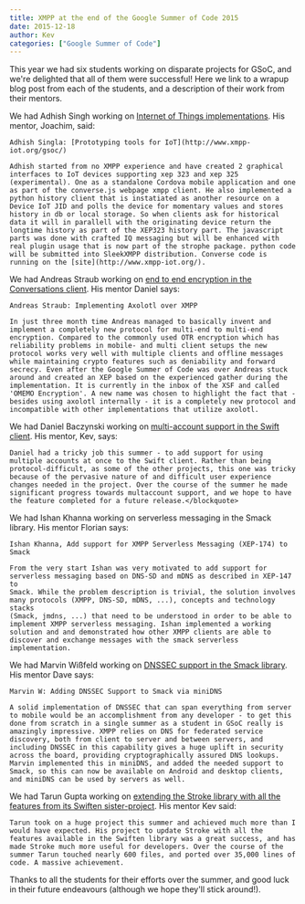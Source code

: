 ```yaml
---
title: XMPP at the end of the Google Summer of Code 2015
date: 2015-12-18
author: Kev
categories: ["Google Summer of Code"]
---
```


This year we had six students working on disparate projects for GSoC, and we're delighted that all of them were successful! Here we link to a wrapup blog post from each of the students, and a description of their work from their mentors.

We had Adhish Singh working on [Internet of Things implementations](http://www.xmpp-iot.org/gsoc/week-12/). His mentor, Joachim, said:

```
Adhish Singla: [Prototyping tools for IoT](http://www.xmpp-iot.org/gsoc/)

Adhish started from no XMPP experience and have created 2 graphical interfaces to IoT devices supporting xep 323 and xep 325 (experimental). One as a standalone Cordova mobile application and one as part of the converse.js webpage xmpp client. He also implemented a python history client that is instatiated as another resource on a Device IoT JID and polls the device for momentary values and stores history in db or local storage. So when clients ask for historical data it will in parallell with the originating device return the longtime history as part of the XEP323 history part. The javascript parts was done with crafted IQ messaging but will be enhanced with real plugin usage that is now part of the strophe package. python code will be submitted into SleekXMPP distribution. Converse code is running on the [site](http://www.xmpp-iot.org/).
```

We had Andreas Straub working on [end to end encryption in the Conversations client](http://conversationsgsoc2015.blogspot.co.uk/2015/09/omemo.html). His mentor Daniel says:

```
Andreas Straub: Implementing Axolotl over XMPP

In just three month time Andreas managed to basically invent and implement a completely new protocol for multi-end to multi-end encryption. Compared to the commonly used OTR encryption which has  reliability problems in mobile- and multi client setups the new protocol works very well with multiple clients and offline messages while maintaining crypto features such as deniability and forward secrecy. Even after the Google Summer of Code was over Andreas stuck around and created an XEP based on the experienced gather during the implementation. It is currently in the inbox of the XSF and called 'OMEMO Encryption'. A new name was chosen to highlight the fact that - besides using axolotl internally - it is a completely new protocol and incompatible with other implementations that utilize axolotl.
```

We had Daniel Baczynski working on [multi-account support in the Swift client](http://danielbgsoc.blogspot.co.uk/2015/08/polishing-and-fixing-existing-code.html). His mentor, Kev, says:

```
Daniel had a tricky job this summer - to add support for using multiple accounts at once to the Swift client. Rather than being protocol-difficult, as some of the other projects, this one was tricky because of the pervasive nature of and difficult user experience changes needed in the project. Over the course of the summer he made significant progress towards multaccount support, and we hope to have the feature completed for a future release.</blockquote>
```

We had Ishan Khanna working on serverless messaging in the Smack library. His mentor Florian says:

```
Ishan Khanna, Add support for XMPP Serverless Messaging (XEP-174) to Smack

From the very start Ishan was very motivated to add support for
serverless messaging based on DNS-SD and mDNS as described in XEP-147 to
Smack. While the problem description is trivial, the solution involves
many protocols (XMPP, DNS-SD, mDNS, ...), concepts and technology stacks
(Smack, jmdns, ...) that need to be understood in order to be able to
implement XMPP serverless messaging. Ishan implemented a working
solution and and demonstrated how other XMPP clients are able to
discover and exchange messages with the smack serverless implementation.
```

We had Marvin Wißfeld working on [DNSSEC support in the Smack library](http://mar-v-in.github.io/gsoc15/weekly-report/2015/08/21/thanks.html). His mentor Dave says:

```
Marvin W: Adding DNSSEC Support to Smack via miniDNS

A solid implementation of DNSSEC that can span everything from server to mobile would be an accomplishment from any developer - to get this done from scratch in a single summer as a student in GSoC really is amazingly impressive. XMPP relies on DNS for federated service discovery, both from client to server and between servers, and including DNSSEC in this capability gives a huge uplift in security across the board, providing cryptographically assured DNS lookups. Marvin implemented this in miniDNS, and added the needed support to Smack, so this can now be available on Android and desktop clients, and miniDNS can be used by servers as well.
```

We had Tarun Gupta working on [extending the Stroke library with all the features from its Swiften sister-project](http://tarun018.blogspot.co.uk/2015/08/wrap-up.html). His mentor Kev said:

```
Tarun took on a huge project this summer and achieved much more than I would have expected. His project to update Stroke with all the features available in the Swiften library was a great success, and has made Stroke much more useful for developers. Over the course of the summer Tarun touched nearly 600 files, and ported over 35,000 lines of code. A massive achievement.
```

Thanks to all the students for their efforts over the summer, and good luck in their future endeavours (although we hope they'll stick around!).
